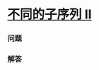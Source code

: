 # [不同的子序列 II](https://leetcode-cn.com/problems/distinct-subsequences-ii)

### 问题



### 解答

```

```

